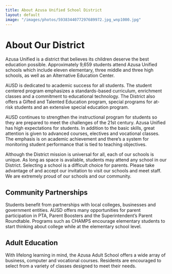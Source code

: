 ```yaml
---
title: About Azusa Unified School District
layout: default
image: "/images/photos/5938344077297689972.jpg_wnp1000.jpg"
---
```


# About Our District

Azusa Unified is a district that believes its children deserve the best education possible.  Approximately 9,659 students attend Azusa Unified schools which include eleven elementary, three middle and three high schools, as well as an Alternative Education Center.

AUSD is dedicated to academic success for all students. The student centered program emphasizes a standards-based curriculum, enrichment classes and a commitment to educational technology.  The District also offers a Gifted and Talented Education program, special programs for at-risk students and an extensive special education program.

AUSD continues to strengthen the instructional program for students so they are prepared to meet the challenges of the 21st century. Azusa Unified has high expectations for students.  In addition to the basic skills, great attention is given to advanced courses, electives and vocational classes.  The emphasis is on academic achievement and there’s a system for monitoring student performance that is tied to teaching objectives.

Although the District mission is universal for all, each of our schools is unique.  As long as space is available, students may attend any school in our District.  Selecting a school is a difficult choice for parents.  Please take advantage of and accept our invitation to visit our schools and meet staff.  We are extremely proud of our schools and our community.

## Community Partnerships

Students benefit from partnerships with local colleges, businesses and government entities. AUSD offers many opportunities for parent participation in PTA, Parent Boosters and the Superintendent’s Parent Roundtable. Programs such as CHAMPS encourage elementary students to start thinking about college while at the elementary school level.

## Adult Education

With lifelong learning in mind, the Azusa Adult School offers a wide array of business, computer and vocational courses.  Residents are encouraged to select from a variety of classes designed to meet their needs.
